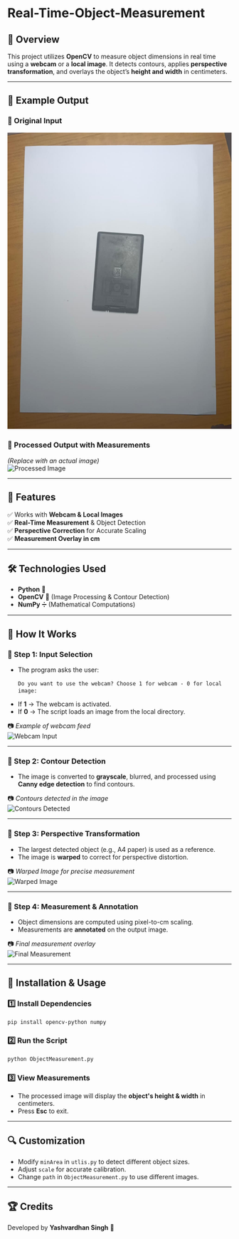 # Real-Time-Object-Measurement


## 📌 Overview  
This project utilizes **OpenCV** to measure object dimensions in real time using a **webcam** or a **local image**. It detects contours, applies **perspective transformation**, and overlays the object’s **height and width** in centimeters.  

---

## 📸 Example Output  

### 🔹 Original Input  
![Original Image](1.jpg)  

### 🔹 Processed Output with Measurements  
_(Replace with an actual image)_  
![Processed Image](path/to/processed_image.jpg)  

---

## 🔧 Features  
✅ Works with **Webcam & Local Images**  
✅ **Real-Time Measurement** & Object Detection  
✅ **Perspective Correction** for Accurate Scaling  
✅ **Measurement Overlay in cm**  

---

## 🛠️ Technologies Used  
- **Python** 🐍  
- **OpenCV** 🎥 (Image Processing & Contour Detection)  
- **NumPy** ➗ (Mathematical Computations)  

---

## 🚀 How It Works  

### 🔹 Step 1: Input Selection  
- The program asks the user:  
  ```
  Do you want to use the webcam? Choose 1 for webcam - 0 for local image:
  ```
- If **1** → The webcam is activated.  
- If **0** → The script loads an image from the local directory.  

📷 _Example of webcam feed_  
![Webcam Input](path/to/webcam_input.jpg)  

---

### 🔹 Step 2: Contour Detection  
- The image is converted to **grayscale**, blurred, and processed using **Canny edge detection** to find contours.  

📷 _Contours detected in the image_  
![Contours Detected](path/to/contours_detected.jpg)  

---

### 🔹 Step 3: Perspective Transformation  
- The largest detected object (e.g., A4 paper) is used as a reference.  
- The image is **warped** to correct for perspective distortion.  

📷 _Warped Image for precise measurement_  
![Warped Image](path/to/warped_image.jpg)  

---

### 🔹 Step 4: Measurement & Annotation  
- Object dimensions are computed using pixel-to-cm scaling.  
- Measurements are **annotated** on the output image.  

📷 _Final measurement overlay_  
![Final Measurement](path/to/final_measurement.jpg)  

---

## 📌 Installation & Usage  

### 1️⃣ Install Dependencies  
```bash
pip install opencv-python numpy
```  

### 2️⃣ Run the Script  
```bash
python ObjectMeasurement.py
```  

### 3️⃣ View Measurements  
- The processed image will display the **object's height & width** in centimeters.  
- Press **Esc** to exit.  

---

## 🔍 Customization  
- Modify `minArea` in `utlis.py` to detect different object sizes.  
- Adjust `scale` for accurate calibration.  
- Change `path` in `ObjectMeasurement.py` to use different images.  

---

## 🏆 Credits  
Developed by **Yashvardhan Singh** 🎯  

